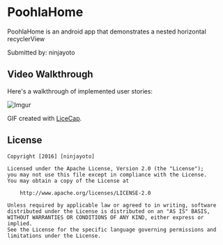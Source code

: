 # PoohlaHome

PoohlaHome is an android app that demonstrates a nested horizontal recyclerView

Submitted by: ninjayoto


## Video Walkthrough 

Here's a walkthrough of implemented user stories:

![Imgur](http://i.imgur.com/tWpjh0e.gif)

GIF created with [LiceCap](http://www.cockos.com/licecap/).

## License

    Copyright [2016] [ninjayoto]

    Licensed under the Apache License, Version 2.0 (the "License");
    you may not use this file except in compliance with the License.
    You may obtain a copy of the License at

        http://www.apache.org/licenses/LICENSE-2.0

    Unless required by applicable law or agreed to in writing, software
    distributed under the License is distributed on an "AS IS" BASIS,
    WITHOUT WARRANTIES OR CONDITIONS OF ANY KIND, either express or implied.
    See the License for the specific language governing permissions and
    limitations under the License.

